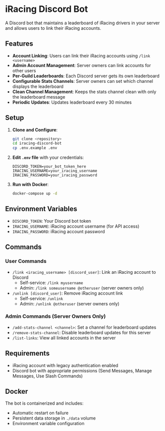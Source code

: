 # iRacing Discord Bot

A Discord bot that maintains a leaderboard of iRacing drivers in your server and allows users to link their iRacing accounts.

## Features

- **Account Linking**: Users can link their iRacing accounts using `/link <username>`
- **Admin Account Management**: Server owners can link accounts for other users
- **Per-Guild Leaderboards**: Each Discord server gets its own leaderboard
- **Configurable Stats Channels**: Server owners can set which channel displays the leaderboard
- **Clean Channel Management**: Keeps the stats channel clean with only the leaderboard message
- **Periodic Updates**: Updates leaderboard every 30 minutes

## Setup

1. **Clone and Configure**:
   ```bash
   git clone <repository>
   cd iracing-discord-bot
   cp .env.example .env
   ```

2. **Edit `.env` file** with your credentials:
   ```
   DISCORD_TOKEN=your_bot_token_here
   IRACING_USERNAME=your_iracing_username
   IRACING_PASSWORD=your_iracing_password
   ```

3. **Run with Docker**:
   ```bash
   docker-compose up -d
   ```

## Environment Variables

- `DISCORD_TOKEN`: Your Discord bot token
- `IRACING_USERNAME`: iRacing account username (for API access)
- `IRACING_PASSWORD`: iRacing account password

## Commands

### User Commands
- `/link <iracing_username> [discord_user]`: Link an iRacing account to Discord
  - Self-service: `/link myusername`
  - Admin: `/link someusername @otheruser` (server owners only)
- `/unlink [discord_user]`: Remove iRacing account link
  - Self-service: `/unlink`
  - Admin: `/unlink @otheruser` (server owners only)

### Admin Commands (Server Owners Only)
- `/add-stats-channel <channel>`: Set a channel for leaderboard updates
- `/remove-stats-channel`: Disable leaderboard updates for this server
- `/list-links`: View all linked accounts in the server

## Requirements

- iRacing account with legacy authentication enabled
- Discord bot with appropriate permissions (Send Messages, Manage Messages, Use Slash Commands)

## Docker

The bot is containerized and includes:
- Automatic restart on failure
- Persistent data storage in `./data` volume
- Environment variable configuration